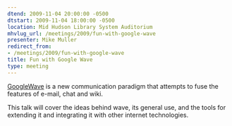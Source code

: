 ```yaml
---
dtend: 2009-11-04 20:00:00 -0500
dtstart: 2009-11-04 18:00:00 -0500
location: Mid Hudson Library System Auditorium
mhvlug_url: /meetings/2009/fun-with-google-wave
presenter: Mike Muller
redirect_from:
- /meetings/2009/fun-with-google-wave
title: Fun with Google Wave
type: meeting
---
```



[GoogleWave](http://wave.google.com/) is a new communication paradigm that attempts to fuse the features of e-mail, chat and wiki.

This talk will cover the ideas behind wave, its general use, and the tools for extending it and integrating it with other internet technologies.